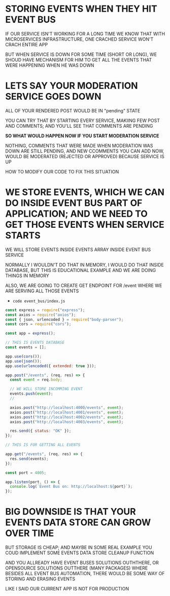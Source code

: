 # STORING EVENTS WHEN THEY HIT EVENT BUS

IF OUR SERVICE ISN'T WORKING FOR A LONG TIME WE KNOW THAT WITH MICROSERVICES INFRASTRUCTURE, ONE CRACHED SERVICE WON'T CRACH ENTIRE APP

BUT WHEN SERVICE IS DOWN FOR SOME TIME (SHORT OR LONG), WE SHOUD HAVE MECHANISM FOR HIM TO GET ALL THE EVENTS THAT WERE HAPPENING WHEN HE WAS DOWN

# LETS SAY YOUR MODERATION SERVICE GOES DOWN

ALL OF YOUR RENDERED POST WOULD BE IN "pending" STATE

YOU CAN TRY THAT BY STARTING EVERY SERVICE, MAKIING FEW POST AND COMMENTS; AND YOU'LL SEE THAT COMMENTS ARE PENDING

**SO WHAT WOULD HAPPEN NOW IF YOU START MODERATION SERVICE**

NOTHING, COMMENTS THAT WERE MADE WHEN MODERATION WAS DOWN ARE STILL PENDING, AND NEW CCOMMENTS YOU CAN ADD NOW, WOULD BE MODERATED (REJECTED OR APPROVED) BECAUSE SERVICE IS UP

HOW TO MODIFY OUR CODE TO FIX THIS SITUATION

# WE STORE EVENTS, WHICH WE CAN DO INSIDE EVENT BUS PART OF APPLICATION; AND WE NEED TO GET THOSE EVENTS WHEN SERVICE STARTS

WE WILL STORE EVENTS INSIDE EVENTS ARRAY INSIDE EVENT BUS SERVICE

NORMALLY I WOULDN'T DO THAT IN MEMORY, I WOULD DO THAT INSIDE DATABASE, BUT THIS IS EDUCATIONAL EXAMPLE AND WE ARE DOING THINGS IN MEMORY

ALSO, WE ARE GOING TO CREATE GET ENDPOINT FOR /event WHERE WE ARE SERVING ALL THOSE EVENTS

- `code event_bus/index.js`

```js
const express = require("express");
const axios = require("axios");
const { json, urlencoded } = require("body-parser");
const cors = require("cors");

const app = express();

// THIS IS EVENTS DATABASE
const events = [];

app.use(cors());
app.use(json());
app.use(urlencoded({ extended: true }));

app.post("/events", (req, res) => {
  const event = req.body;

  // WE WILL STORE INCOMMING EVENT
  events.push(event);
  //

  axios.post("http://localhost:4000/events", event);
  axios.post("http://localhost:4001/events", event);
  axios.post("http://localhost:4002/events", event);
  axios.post("http://localhost:4003/events", event);

  res.send({ status: "OK" });
});

// THIS IS FOR GETTING ALL EVENTS

app.get("/events", (req, res) => {
  res.send(events);
});

const port = 4005;

app.listen(port, () => {
  console.log(`Event Bus on: http://localhost:${port}`);
});

```

# BIG DOWNSIDE IS THAT YOUR EVENTS DATA STORE CAN GROW OVER TIME

BUT STORAGE IS CHEAP; AND MAYBE IN SOME REAL EXAMPLE YOU COUD IMPLEMENT SOME EVENTS DATA STORE CLEANUP FUNCTION

AND YOU ALLREADY HAVE EVENT BUSES SOLUTIONS OUTHTHERE, OR OPENSOURCE SOLUTIONS OUTTHERE (MANY PACKAGES) WHERE BESIDES ALL EVENT BUS AUTOMATION, THERE WOULD BE SOME WAY OF STORING AND ERASING EVENTS

LIKE I SAID OUR CURRENT APP IS NOT FOR PRODUCTION
